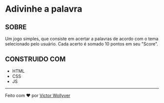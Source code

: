 # Adivinhe a palavra

## SOBRE

Um jogo simples, que consiste em acertar a palavras de acordo com o tema selecionado
 pelo usuário. Cada acerto é somado 10 pontos em seu "Score".

## CONSTRUIDO COM

- HTML
- CSS
- JS

<hr>

Feito com ❤️ por <a href="http://api.whatsapp.com/send?phone=5519981171034">Victor Wollyver</a>